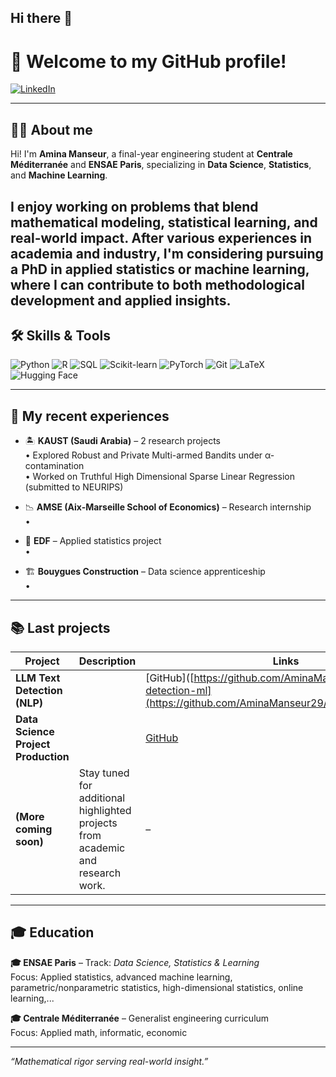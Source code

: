 ## Hi there 👋
# 👋 Welcome to my GitHub profile!

[![LinkedIn](https://img.shields.io/badge/LinkedIn-Amina%20Manseur-blue?logo=linkedin)](https://www.linkedin.com/in/amina-manseur/)
<!-- Ajoute d'autres badges si besoin -->

---

## 👩‍🎓 About me

Hi! I'm **Amina Manseur**, a final-year engineering student at **Centrale Méditerranée** and **ENSAE Paris**, specializing in **Data Science**, **Statistics**, and **Machine Learning**.

I enjoy working on problems that blend **mathematical modeling**, **statistical learning**, and **real-world impact**.
After various experiences in academia and industry, I'm considering pursuing a **PhD** in applied statistics or machine learning, where I can contribute to both **methodological development** and **applied insights**.
---

## 🛠️ Skills & Tools

![Python](https://img.shields.io/badge/Python-3776AB?logo=python&logoColor=white)
![R](https://img.shields.io/badge/R-276DC3?logo=r&logoColor=white)
![SQL](https://img.shields.io/badge/SQL-003B57?logo=postgresql&logoColor=white)
![Scikit-learn](https://img.shields.io/badge/scikit--learn-F7931E?logo=scikit-learn&logoColor=white)
![PyTorch](https://img.shields.io/badge/PyTorch-EE4C2C?logo=pytorch&logoColor=white)
![Git](https://img.shields.io/badge/Git-F05032?logo=git&logoColor=white)
![LaTeX](https://img.shields.io/badge/LaTeX-47A141?logo=latex&logoColor=white)
![Hugging Face](https://img.shields.io/badge/HuggingFace-transformers-yellow?logo=huggingface&logoColor=white)


---

## 🔎 My recent experiences

- 🏝️ **KAUST (Saudi Arabia)** – 2 research projects  
  • Explored Robust and Private Multi-armed Bandits under α-contamination  
  • Worked on Truthful High Dimensional Sparse Linear Regression (submitted to NEURIPS)

- 📉 **AMSE (Aix-Marseille School of Economics)** – Research internship  
  • 

- 🔌 **EDF** – Applied statistics project  
  • 

- 🏗️ **Bouygues Construction** – Data science apprenticeship  
  • 

---

## 📚 Last projects

| Project | Description | Links |
|--------|-------------|-------|
| **LLM Text Detection (NLP)** | | [GitHub]([https://github.com/AminaManseur29/summary-detection-ml](https://github.com/AminaManseur29/ENSAE_NLP_project) |
| **Data Science Project Production** | | [GitHub](https://github.com/AminaManseur29/Miseenprod_projet) |
| **(More coming soon)** | Stay tuned for additional highlighted projects from academic and research work. | – |

---

## 🎓 Education

**🎓 ENSAE Paris** – Track: *Data Science, Statistics & Learning*  
Focus: Applied statistics, advanced machine learning, parametric/nonparametric statistics, high-dimensional statistics, online learning,...

**🎓 Centrale Méditerranée** – Generalist engineering curriculum  
Focus: Applied math, informatic, economic


---

_“Mathematical rigor serving real-world insight.”_

